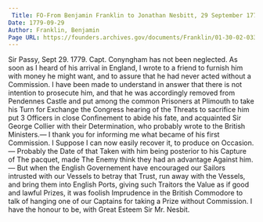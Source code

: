 ```yaml
---
 Title: FO-From Benjamin Franklin to Jonathan Nesbitt, 29 September 1779
Date: 1779-09-29
Author: Franklin, Benjamin
Page URL: https://founders.archives.gov/documents/Franklin/01-30-02-0336
---
```


Sir
Passy, Sept 29. 1779.
Capt. Conyngham has not been neglected. As soon as I heard of his arrival in England, I wrote to a friend to furnish him with money he might want, and to assure that he had never acted without a Commission. I have been made to understand in answer that there is not intention to prosecute him, and that he was accordingly removed from Pendennes Castle and put among the common Prisoners at Plimouth to take his Turn for Exchange the Congress hearing of the Threats to sacrifice him put 3 Officers in close Confinement to abide his fate, and acquainted Sir George Collier with their Determination, who probably wrote to the British Ministers.— I thank you for informing me what became of his first Commission. I Suppose I can now easily recover it, to produce on Occasion.— Probably the Date of that Taken with him being posterior to his Capture of The pacquet, made The Enemy think they had an advantage Against him.— But when the English Governement have encouraged our Sailors intrusted with our Vessels to betray that Trust, run away with the Vessels, and bring them into English Ports, giving such Traitors the Value as if good and lawful Prizes, it was foolish Imprudence in the British Commodore to talk of hanging one of our Captains for taking a Prize without Commission. I have the honour to be, with Great Esteem Sir
Mr. Nesbit.

